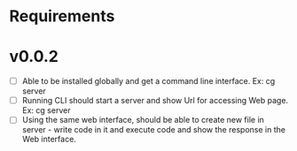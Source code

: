 # Requirements

# v0.0.2

 - [ ] Able to be installed globally and get a command line interface. Ex: cg server
 - [ ] Running CLI should start a server and show Url for accessing Web page. Ex: cg server
 - [ ] Using the same web interface, should be able to create new file in server - write code in it and execute code and show the response in the Web interface.
